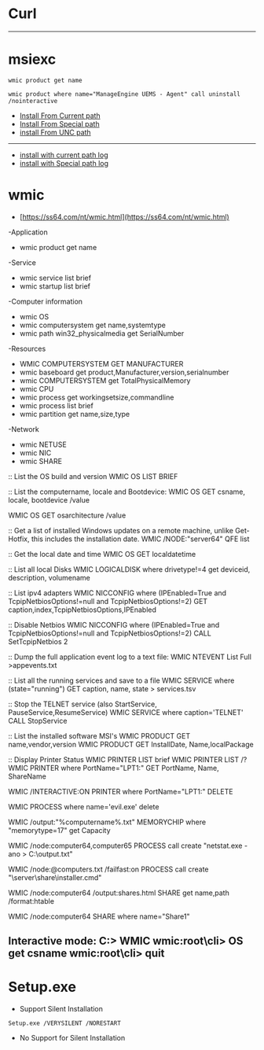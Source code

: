 # Curl
----------------------------
# msiexc
```
wmic product get name
```
```
wmic product where name="ManageEngine UEMS - Agent" call uninstall /nointeractive
```
  - [Install From Current path]()
  - [Install From Special path]()
  - [install From UNC path]()
  ---------------------
  - [install with current path log]()
  - [install with Special path log]()
  
# wmic
- [https://ss64.com/nt/wmic.html](https://ss64.com/nt/wmic.html)


-Application
-  wmic product get name
  
-Service
- wmic service list brief
- wmic startup list brief
  
-Computer information
- wmic OS
- wmic computersystem get name,systemtype
- wmic path win32_physicalmedia get SerialNumber
  
-Resources
- WMIC COMPUTERSYSTEM GET MANUFACTURER
- wmic baseboard get product,Manufacturer,version,serialnumber
- wmic COMPUTERSYSTEM get TotalPhysicalMemory
- wmic CPU
- wmic process get workingsetsize,commandline
- wmic process list brief
- wmic partition get name,size,type

-Network
- wmic NETUSE
- wmic NIC
- wmic SHARE

:: List the OS build and version
WMIC OS LIST BRIEF

:: List the computername, locale and Bootdevice:
WMIC OS GET csname, locale, bootdevice /value

WMIC OS GET osarchitecture /value

:: Get a list of installed Windows updates on a remote machine, unlike Get-Hotfix, this includes the installation date.
WMIC /NODE:"server64" QFE list 

:: Get the local date and time
WMIC OS GET localdatetime

:: List all local Disks
WMIC LOGICALDISK where drivetype!=4 get deviceid, description, volumename

:: List ipv4 adapters 
WMIC NICCONFIG where (IPEnabled=True and TcpipNetbiosOptions!=null and TcpipNetbiosOptions!=2) GET caption,index,TcpipNetbiosOptions,IPEnabled

:: Disable Netbios
WMIC NICCONFIG where (IPEnabled=True and TcpipNetbiosOptions!=null and TcpipNetbiosOptions!=2) CALL SetTcpipNetbios 2

:: Dump the full application event log to a text file:
WMIC NTEVENT List Full >appevents.txt

:: List all the running services and save to a file
WMIC SERVICE where (state="running") GET caption, name, state > services.tsv

:: Stop the TELNET service (also StartService, PauseService,ResumeService)
WMIC SERVICE where caption='TELNET' CALL StopService

:: List the installed software MSI's
WMIC PRODUCT GET name,vendor,version
WMIC PRODUCT GET InstallDate, Name,localPackage 

:: Display Printer Status
WMIC PRINTER LIST brief
WMIC PRINTER LIST /?
WMIC PRINTER where PortName="LPT1:" GET PortName, Name, ShareName
 
WMIC /INTERACTIVE:ON PRINTER where PortName="LPT1:" DELETE

WMIC PROCESS where name='evil.exe' delete

WMIC /output:"%computername%.txt" MEMORYCHIP where "memorytype=17" get Capacity

WMIC /node:computer64,computer65 PROCESS call create "netstat.exe -ano > C:\output.txt"

WMIC /node:@computers.txt /failfast:on PROCESS call create "\\server\share\installer.cmd"

WMIC /node:computer64 /output:shares.html SHARE get name,path /format:htable

WMIC /node:computer64 SHARE where name="Share1" 

Interactive mode:
C:> WMIC
wmic:root\cli> OS get csname
wmic:root\cli> quit
-------------------------------------------------

# Setup.exe

- Support Silent Installation
  
```
Setup.exe /VERYSILENT /NORESTART
```


- No Support for Silent Installation

